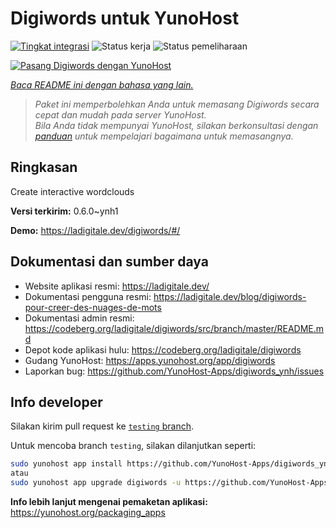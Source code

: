 <!--
N.B.: README ini dibuat secara otomatis oleh <https://github.com/YunoHost/apps/tree/master/tools/readme_generator>
Ini TIDAK boleh diedit dengan tangan.
-->

# Digiwords untuk YunoHost

[![Tingkat integrasi](https://dash.yunohost.org/integration/digiwords.svg)](https://ci-apps.yunohost.org/ci/apps/digiwords/) ![Status kerja](https://ci-apps.yunohost.org/ci/badges/digiwords.status.svg) ![Status pemeliharaan](https://ci-apps.yunohost.org/ci/badges/digiwords.maintain.svg)

[![Pasang Digiwords dengan YunoHost](https://install-app.yunohost.org/install-with-yunohost.svg)](https://install-app.yunohost.org/?app=digiwords)

*[Baca README ini dengan bahasa yang lain.](./ALL_README.md)*

> *Paket ini memperbolehkan Anda untuk memasang Digiwords secara cepat dan mudah pada server YunoHost.*  
> *Bila Anda tidak mempunyai YunoHost, silakan berkonsultasi dengan [panduan](https://yunohost.org/install) untuk mempelajari bagaimana untuk memasangnya.*

## Ringkasan

Create interactive wordclouds

**Versi terkirim:** 0.6.0~ynh1

**Demo:** <https://ladigitale.dev/digiwords/#/>
## Dokumentasi dan sumber daya

- Website aplikasi resmi: <https://ladigitale.dev/>
- Dokumentasi pengguna resmi: <https://ladigitale.dev/blog/digiwords-pour-creer-des-nuages-de-mots>
- Dokumentasi admin resmi: <https://codeberg.org/ladigitale/digiwords/src/branch/master/README.md>
- Depot kode aplikasi hulu: <https://codeberg.org/ladigitale/digiwords>
- Gudang YunoHost: <https://apps.yunohost.org/app/digiwords>
- Laporkan bug: <https://github.com/YunoHost-Apps/digiwords_ynh/issues>

## Info developer

Silakan kirim pull request ke [`testing` branch](https://github.com/YunoHost-Apps/digiwords_ynh/tree/testing).

Untuk mencoba branch `testing`, silakan dilanjutkan seperti:

```bash
sudo yunohost app install https://github.com/YunoHost-Apps/digiwords_ynh/tree/testing --debug
atau
sudo yunohost app upgrade digiwords -u https://github.com/YunoHost-Apps/digiwords_ynh/tree/testing --debug
```

**Info lebih lanjut mengenai pemaketan aplikasi:** <https://yunohost.org/packaging_apps>
